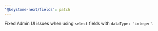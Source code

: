 ```yaml
---
'@keystone-next/fields': patch
---
```


Fixed Admin UI issues when using `select` fields with `dataType: 'integer'`.
